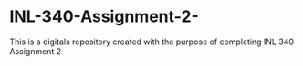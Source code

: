 # INL-340-Assignment-2-
This is a digitals repository created with the purpose of completing INL 340 Assignment 2 
